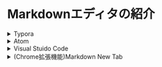 # Markdownエディタの紹介

<details><summary>Typora</summary>

引用元：https://typora.io/

即時プレビュー機能がある、唯一のマークダウンエディタです。Markdownを初めて使う方も、直感的に使うことができるのでおすすめです！

おすすめポイントまとめ：
- 即時プレビュー機能が備わっているため、直感的に操作できる
- アウトライン機能があるため、書いた文章を更に見やすくできる
- テーブル書く便利機能があり、Excelコピペでも作れる
- ドラッグアンドドロップで画像が挿入できる
- プラグインの追加が不要で、そのまま使える
</details>
    
<details><summary>Atom</summary>

引用元：https://atom.io/

2015年にリリースされた、GitHubの創業者が「Web技術を用いて、Emacsのように自由にカスタマイズできる新世代のエディタを開発する」という思いで作った、無料のエディタです。

作業を効率化するための機能が豊富なので、Markdown以外で使う時もおすすめのエディタです。

おすすめポイントまとめ：
- リアルタイムプレビュー機能が備わっている
- タブ機能があるため複数ファイルを同時に開いて編集出来る
- 拡張機能が豊富なので、カスタマイズができる
- Markdown以外にもプログラミング言語が書ける
</details>

<details><summary>Visual Stuido Code</summary>
次は、「Visual Stuido Code」です。

URL：https://code.visualstudio.com/

Atomと同じく、2015年にリリースされた開発用のエディタです。

2018年10月24日時点で、Stack Overflowの開発エディタランキング1位になっており、とても人気の高いエディタです。（参照元⇨ マイナビニュースの記事）

拡張機能がとても豊富で使いやすさを意識した機能が多いので、初めて開発エディタを使う方にもおすすめできるエディタです。

おすすめポイントまとめ：
- リアルタイムプレビュー機能が備わっている
- タブ機能があるため複数ファイルを同時に開いて編集出来る
- 拡張機能が豊富なので、カスタマイズができる
- Markdown以外にもプログラミング言語が書ける
- 開発エディタランキング1位
</details>

<details><summary>(Chrome拡張機能)Markdown New Tab </summary>
次は、「Markdown New Tab」についてです。

引用元:https://chrome.google.com/webstore/detail/markdown-new-tab/demppioeofcekpjcnlkmdjbabifjnokj/related


Markdown New Tabは、WebブラウザChromeの拡張機能です。Web上でマークダウン書くことができるなので、PCにソフトをインストールしなくてもすぐ使えるブラウザエディタです。

「マークダウンで書く書いたデータをプレビューする」のシンプル機能しかないので、はじめて使う人にもおすすめです！

おすすめポイントまとめ：
- Chromeの拡張機能を追加するだけですぐに使える
- 余計なソフトを入れる必要がない
- 機能がシンプルなので、マークダウン初心者にもおすすめ
</details>